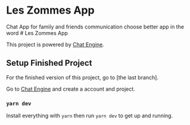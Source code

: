 # Les Zommes App


Chat App for family and friends communication choose better app in the word  # Les Zommes App


This project is powered by [Chat Engine](https://chatengine.io).


## Setup Finished Project

For the finished version of this project, go to [the last branch].

Go to [Chat Engine](https://chatengine.io) and create a account and project.

### `yarn dev`

Install everything with `yarn` then run `yarn dev` to get up and running.
